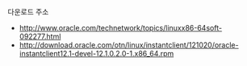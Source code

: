 다운로드 주소

 - http://www.oracle.com/technetwork/topics/linuxx86-64soft-092277.html
 - http://download.oracle.com/otn/linux/instantclient/121020/oracle-instantclient12.1-devel-12.1.0.2.0-1.x86_64.rpm